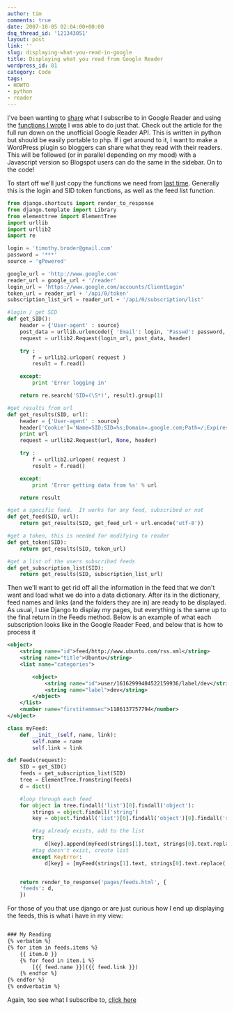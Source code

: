 ```yaml
---
author: tim
comments: true
date: 2007-10-05 02:04:00+00:00
dsq_thread_id: '121343051'
layout: post
link: ''
slug: displaying-what-you-read-in-google
title: Displaying what you read from Google Reader
wordpress_id: 81
category: Code
tags:
- HOWTO
- python
- reader
---
```


I've been wanting to [share](http://www.gpowered.net/g/feeds/) what I
subscribe to in Google Reader and using the [functions I
wrote](https://gpowered.blogspot.com/2007/08/google-reader-api-functions.html)
I was able to do just that. Check out the article for the full run down on the
unofficial Google Reader API. This is written in python but should be easily
portable to php. If i get around to it, I want to make a WordPress plugin so
bloggers can share what they read with their readers. This will be followed
(or in parallel depending on my mood) with a Javascript version so Blogspot
users can do the same in the sidebar. On to the code!  
  
To start off we'll just copy the functions we need from [last
time](https://gpowered.blogspot.com/2007/08/google-reader-api-functions.html).
Generally this is the login and SID token functions, as well as the feed list
function.  

```python
from django.shortcuts import render_to_response
from django.template import Library
from elementtree import ElementTree
import urllib
import urllib2
import re

login = 'timothy.broder@gmail.com'
password = '***'
source = 'gPowered'

google_url = 'http://www.google.com'
reader_url = google_url + '/reader'
login_url = 'https://www.google.com/accounts/ClientLogin'
token_url = reader_url + '/api/0/token'
subscription_list_url = reader_url + '/api/0/subscription/list'

#login / get SED
def get_SID():
    header = {'User-agent' : source}
    post_data = urllib.urlencode({ 'Email': login, 'Passwd': password, 'service': 'reader', 'source': source, 'continue': google_url, })
    request = urllib2.Request(login_url, post_data, header)

    try :
        f = urllib2.urlopen( request )
        result = f.read()

    except:
        print 'Error logging in'

    return re.search('SID=(\S*)', result).group(1)

#get results from url
def get_results(SID, url):
    header = {'User-agent' : source}
    header['Cookie']='Name=SID;SID=%s;Domain=.google.com;Path=/;Expires=160000000000' % SID
    print url
    request = urllib2.Request(url, None, header)

    try :
        f = urllib2.urlopen( request )
        result = f.read()

    except:
        print 'Error getting data from %s' % url

    return result

#get a specific feed.  It works for any feed, subscribed or not
def get_feed(SID, url):
    return get_results(SID, get_feed_url + url.encode('utf-8'))

#get a token, this is needed for modifying to reader
def get_token(SID):
    return get_results(SID, token_url)

#get a list of the users subscribed feeds
def get_subscription_list(SID):
    return get_results(SID, subscription_list_url)
```

Then we'll want to get rid off all the information in the feed that we don't
want and load what we do into a data dictionary. After its in the dictionary,
feed names and links (and the folders they are in) are ready to be displayed.
As usual, I use Django to display my pages, but everything is the same up to
the final return in the Feeds method. Below is an example of what each
subscription looks like in the Google Reader Feed, and below that is how to
process it  

```XML
<object>
    <string name="id">feed/http://www.ubuntu.com/rss.xml</string>
    <string name="title">Ubuntu</string>
    <list name="categories">

        <object>
            <string name="id">user/16162999404522159936/label/dev</string>
            <string name="label">dev</string>
        </object>
    </list>
    <number name="firstitemmsec">1186137757794</number>
</object>
```

```python
class myFeed:
    def __init__(self, name, link):
        self.name = name
        self.link = link

def Feeds(request):
    SID = get_SID()
    feeds = get_subscription_list(SID)
    tree = ElementTree.fromstring(feeds)
    d = dict()

    #loop through each feed
    for object in tree.findall('list')[0].findall('object'):
        strings = object.findall('string')
        key = object.findall('list')[0].findall('object')[0].findall('string')[1].text

        #tag already exists, add to the list
        try:
            d[key].append(myFeed(strings[1].text, strings[0].text.replace('feed/', '')))
        #tag doesn't exist, create list
        except KeyError:
            d[key] = [myFeed(strings[1].text, strings[0].text.replace('feed/', ''))]


    return render_to_response('pages/feeds.html', {
    'feeds': d,
    })
```

For those of you that use django or are just curious how I end up displaying
the feeds, this is what i have in my view:  

```html

### My Reading
{% verbatim %}
{% for item in feeds.items %}
	{{ item.0 }}
	{% for feed in item.1 %}
		[{{ feed.name }}]({{ feed.link }})
	{% endfor %}
{% endfor %}
{% endverbatim %}
``` 
  
Again, too see what I subscribe to, [click
here](http://www.gpowered.net/g/feeds/)

